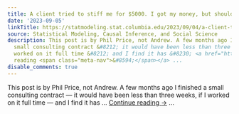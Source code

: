 ```yaml
---
title: A client tried to stiff me for $5000. I got my money, but should I do something?
date: '2023-09-05'
linkTitle: https://statmodeling.stat.columbia.edu/2023/09/04/a-client-tried-to-stiff-me-for-5000-i-got-my-money-but-should-i-do-something/
source: Statistical Modeling, Causal Inference, and Social Science
description: This post is by Phil Price, not Andrew. A few months ago I finished a
  small consulting contract &#8212; it would have been less than three weeks, if I
  worked on it full time &#8212; and I find it has &#8230; <a href="https://statmodeling.stat.columbia.edu/2023/09/04/a-client-tried-to-stiff-me-for-5000-i-got-my-money-but-should-i-do-something/">Continue
  reading <span class="meta-nav">&#8594;</span></a> ...
disable_comments: true
---
```

This post is by Phil Price, not Andrew. A few months ago I finished a small consulting contract &#8212; it would have been less than three weeks, if I worked on it full time &#8212; and I find it has &#8230; <a href="https://statmodeling.stat.columbia.edu/2023/09/04/a-client-tried-to-stiff-me-for-5000-i-got-my-money-but-should-i-do-something/">Continue reading <span class="meta-nav">&#8594;</span></a> ...